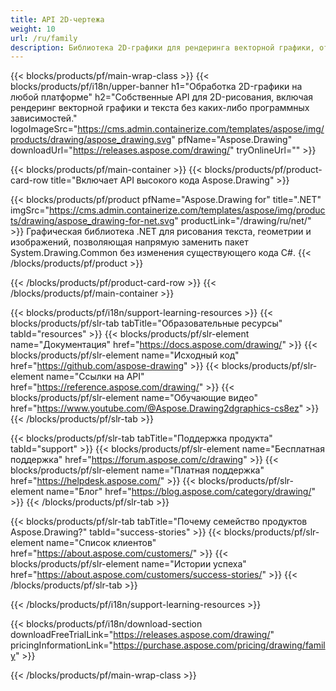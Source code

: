 ```yaml
---
title: API 2D-чертежа
weight: 10
url: /ru/family
description: Библиотека 2D-графики для рендеринга векторной графики, отображения текста и сохранения результатов рисования в широко используемых форматах графических файлов.
---
```


{{< blocks/products/pf/main-wrap-class >}}
{{< blocks/products/pf/i18n/upper-banner h1="Обработка 2D-графики на любой платформе" h2="Собственные API для 2D-рисования, включая рендеринг векторной графики и текста без каких-либо программных зависимостей." logoImageSrc="https://cms.admin.containerize.com/templates/aspose/img/products/drawing/aspose_drawing.svg" pfName="Aspose.Drawing" downloadUrl="https://releases.aspose.com/drawing/" tryOnlineUrl="" >}}

{{< blocks/products/pf/main-container >}}
{{< blocks/products/pf/product-card-row title="Включает API высокого кода Aspose.Drawing" >}}

{{< blocks/products/pf/product pfName="Aspose.Drawing for" title=".NET" imgSrc="https://cms.admin.containerize.com/templates/aspose/img/products/drawing/aspose_drawing-for-net.svg" productLink="/drawing/ru/net/" >}}
Графическая библиотека .NET для рисования текста, геометрии и изображений, позволяющая напрямую заменить пакет System.Drawing.Common без изменения существующего кода C#.
{{< /blocks/products/pf/product >}}

{{< /blocks/products/pf/product-card-row >}}
{{< /blocks/products/pf/main-container >}}

{{< blocks/products/pf/i18n/support-learning-resources >}}
{{< blocks/products/pf/slr-tab tabTitle="Образовательные ресурсы" tabId="resources" >}}
{{< blocks/products/pf/slr-element name="Документация" href="https://docs.aspose.com/drawing/" >}}
{{< blocks/products/pf/slr-element name="Исходный код" href="https://github.com/aspose-drawing" >}}
{{< blocks/products/pf/slr-element name="Ссылки на API" href="https://reference.aspose.com/drawing/" >}}
{{< blocks/products/pf/slr-element name="Обучающие видео" href="https://www.youtube.com/@Aspose.Drawing2dgraphics-cs8ez" >}}
{{< /blocks/products/pf/slr-tab >}}

{{< blocks/products/pf/slr-tab tabTitle="Поддержка продукта" tabId="support" >}}
{{< blocks/products/pf/slr-element name="Бесплатная поддержка" href="https://forum.aspose.com/c/drawing" >}}
{{< blocks/products/pf/slr-element name="Платная поддержка" href="https://helpdesk.aspose.com/" >}}
{{< blocks/products/pf/slr-element name="Блог" href="https://blog.aspose.com/category/drawing/" >}}
{{< /blocks/products/pf/slr-tab >}}

{{< blocks/products/pf/slr-tab tabTitle="Почему семейство продуктов Aspose.Drawing?" tabId="success-stories" >}}
{{< blocks/products/pf/slr-element name="Список клиентов" href="https://about.aspose.com/customers/" >}}
{{< blocks/products/pf/slr-element name="Истории успеха" href="https://about.aspose.com/customers/success-stories/" >}}
{{< /blocks/products/pf/slr-tab >}}

{{< /blocks/products/pf/i18n/support-learning-resources >}}

{{< blocks/products/pf/i18n/download-section downloadFreeTrialLink="https://releases.aspose.com/drawing/" pricingInformationLink="https://purchase.aspose.com/pricing/drawing/family" >}}

{{< /blocks/products/pf/main-wrap-class >}}
